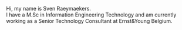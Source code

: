 Hi, my name is Sven Raeymaekers. <br>
I have a M.Sc in Information Engineering Technology and am currently working as a Senior Technology Consultant at Ernst&Young Belgium.<br>


<!---
SvenRaeymaekers/SvenRaeymaekers is a ✨ special ✨ repository because its `README.md` (this file) appears on your GitHub profile.
You can click the Preview link to take a look at your changes.
--->
